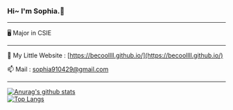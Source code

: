 ### Hi~ I'm Sophia.👋
------
🖥️ Major in CSIE
***
📑 My Little Website : [https://becoollll.github.io/](https://becoollll.github.io/)  

📫 Mail : [sophia910429@gmail.com](mailto:sophia910429@gmail.com)  
***
<!--[![Sophia's github stats](https://github-readme-stats.vercel.app/api?username=becoollll&theme=gruvbox)](https://github.com/becoollll/github-readme-stats)  
[![Top Langs](https://github-readme-stats.vercel.app/api/top-langs/?username=becoollll&layout=compact&theme=gruvbox)](https://github.com/becoollll/github-readme-stats)-->
[![Anurag's github stats](https://github-readme-stats.vercel.app/api?username=becoollll&theme=graywhite)](https://github.com/becoollll/github-readme-stats)  
[![Top Langs](https://github-readme-stats.vercel.app/api/top-langs/?username=becoollll&layout=compact&theme=graywhite)](https://github.com/becoollll/github-readme-stats)
